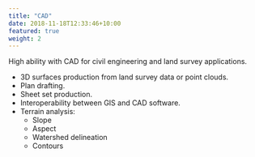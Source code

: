 ```yaml
---
title: "CAD"
date: 2018-11-18T12:33:46+10:00
featured: true
weight: 2
---
```


High ability with CAD for civil engineering and land survey applications.

- 3D surfaces production from land survey data or point clouds. 
- Plan drafting. 
- Sheet set production. 
- Interoperability between GIS and CAD software.
- Terrain analysis: 
  - Slope 
  - Aspect 
  - Watershed delineation 
  - Contours
